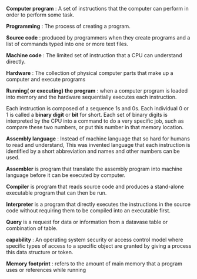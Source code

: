 **Computer program** : A set of instructions that the computer can perform in order to perform some task.

**Programming** : The process of creating a program.

**Source code** : produced by programmers when they create programs and a list of commands typed into one or more text files.

**Machine code** : The limited set of instruction that a CPU can understand directly.

**Hardware** : The collection of physical computer parts that make up a computer and execute programs

**Running( or executing) the program** : when a computer program is loaded into memory and the hardware sequentially executes each instruction.

Each instruction is composed of a sequence 1s and 0s. Each individual 0 or 1 is called a **binary digit** or **bit** for short. Each set of binary digits is interpreted by the CPU into a command to do a very specific job, such as compare these two numbers, or put this number in that memory location.

**Assembly language** : Instead of machine language that so hard for humans to read and understand, This was invented language that each instruction is identified by a short abbreviation and names and other numbers can be used.

**Assembler** is program that translate the assembly program into machine language before it can be executed by computer.

**Compiler** is program that reads source code and produces a stand-alone executable program that can then be run.

**Interpreter** is a program that directly executes the instructions in the source code without requiring them to be compiled into an executable first.

**Query** is a request for data or information from a datavase table or combination of table. 

**capability** : An operating system security or access control model where specific types of access to a specific object are granted by giving a process this data structure or token.

**Memory footprint** : refers to the amount of main memory that a program uses or references while running